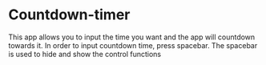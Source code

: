 # Countdown-timer
This app allows you to input the time you want and the app will countdown towards it. In order to input countdown time, press spacebar. The spacebar is used to hide and show the control functions
